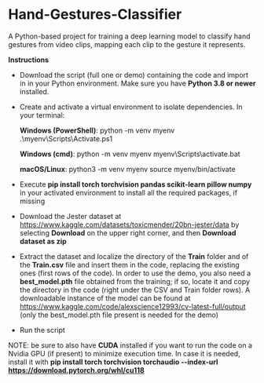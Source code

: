 # Hand-Gestures-Classifier
A Python-based project for training a deep learning model to classify hand gestures from video clips, mapping each clip to the gesture it represents.

__Instructions__
- Download the script (full one or demo) containing the code and import in in your Python environment. Make sure you have __Python 3.8 or newer__ installed.
  
- Create and activate a virtual environment to isolate dependencies. In your terminal:
  
  __Windows (PowerShell)__: python -m venv myenv
  .\myenv\Scripts\Activate.ps1
  
  __Windows (cmd)__:
  python -m venv myenv
  myenv\Scripts\activate.bat
  
  __macOS/Linux__:
  python3 -m venv myenv
  source myenv/bin/activate

- Execute __pip install torch torchvision pandas scikit-learn pillow numpy__ in your activated environment to install all the required packages, if missing
  
- Download the Jester dataset at https://www.kaggle.com/datasets/toxicmender/20bn-jester/data by selecting __Download__ on the upper right corner, and then __Download dataset as zip__
  
- Extract the dataset and localize the directory of the __Train__ folder and of the __Train.csv__ file and insert them in the code, replacing the existing ones (first rows of the code). In order to use the demo, you also need a __best_model.pth__ file obtained from the training; if so, locate it and copy the directory in the code (right under the CSV and Train folder rows). A downloadable instance of the model can be found at https://www.kaggle.com/code/alexscience12993/cv-latest-full/output (only the best_model.pth file present is needed for the demo)
- Run the script

NOTE: be sure to also have __CUDA__ installed if you want to run the code on a Nvidia GPU (if present) to minimize execution time. In case it is needed, install it with __pip install torch torchvision torchaudio --index-url https://download.pytorch.org/whl/cu118__

